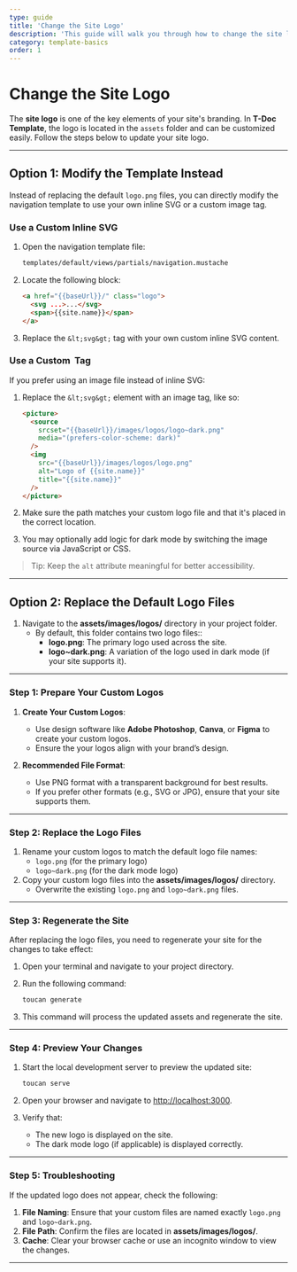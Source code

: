 ```yaml
---
type: guide
title: 'Change the Site Logo'
description: 'This guide will walk you through how to change the site logo'
category: template-basics
order: 1
---
```


# Change the Site Logo

The **site logo** is one of the key elements of your site's branding. In **T-Doc Template**, the logo is located in the `assets` folder and can be customized easily. Follow the steps below to update your site logo.

---

## Option 1: Modify the Template Instead

Instead of replacing the default `logo.png` files, you can directly modify the navigation template to use your own inline SVG or a custom image tag.

### Use a Custom Inline SVG

1. Open the navigation template file:

   ```sh
   templates/default/views/partials/navigation.mustache
   ```

2. Locate the following block:

   ```html
   <a href="{{baseUrl}}/" class="logo">
     <svg ...>...</svg>
     <span>{{site.name}}</span>
   </a>
   ```

3. Replace the `&lt;svg&gt;` tag with your own custom inline SVG content.

### Use a Custom <img> Tag

If you prefer using an image file instead of inline SVG:

1. Replace the `&lt;svg&gt;` element with an image tag, like so:

   ```html
   <picture>
     <source
       srcset="{{baseUrl}}/images/logos/logo~dark.png"
       media="(prefers-color-scheme: dark)"
     />
     <img
       src="{{baseUrl}}/images/logos/logo.png"
       alt="Logo of {{site.name}}"
       title="{{site.name}}"
     />
   </picture>
   ```

2. Make sure the path matches your custom logo file and that it's placed in the correct location.

3. You may optionally add logic for dark mode by switching the image source via JavaScript or CSS.

> Tip: Keep the `alt` attribute meaningful for better accessibility.

---

## Option 2: Replace the Default Logo Files

1. Navigate to the **assets/images/logos/** directory in your project folder.
   - By default, this folder contains two logo files::
     - **logo.png**: The primary logo used across the site.
     - **logo~dark.png**: A variation of the logo used in dark mode (if your site supports it).

---

### Step 1: Prepare Your Custom Logos

1. **Create Your Custom Logos**:

   - Use design software like **Adobe Photoshop**, **Canva**, or **Figma** to create your custom logos.
   - Ensure the your logos align with your brand’s design.

2. **Recommended File Format**:
   - Use PNG format with a transparent background for best results.
   - If you prefer other formats (e.g., SVG or JPG), ensure that your site supports them.

---

### Step 2: Replace the Logo Files

1. Rename your custom logos to match the default logo file names:
   - `logo.png` (for the primary logo)
   - `logo~dark.png` (for the dark mode logo)
2. Copy your custom logo files into the **assets/images/logos/** directory.
   - Overwrite the existing `logo.png` and `logo~dark.png` files.

---

### Step 3: Regenerate the Site

After replacing the logo files, you need to regenerate your site for the changes to take effect:

1. Open your terminal and navigate to your project directory.
2. Run the following command:

   ```sh
   toucan generate
   ```

3. This command will process the updated assets and regenerate the site.

---

### Step 4: Preview Your Changes

1. Start the local development server to preview the updated site:

   ```sh
   toucan serve
   ```

2. Open your browser and navigate to [http://localhost:3000](http://localhost:3000).
3. Verify that:
   - The new logo is displayed on the site.
   - The dark mode logo (if applicable) is displayed correctly.

---

### Step 5: Troubleshooting

If the updated logo does not appear, check the following:

1. **File Naming**: Ensure that your custom files are named exactly `logo.png` and `logo~dark.png`.
2. **File Path**: Confirm the files are located in **assets/images/logos/**.
3. **Cache**: Clear your browser cache or use an incognito window to view the changes.

---
